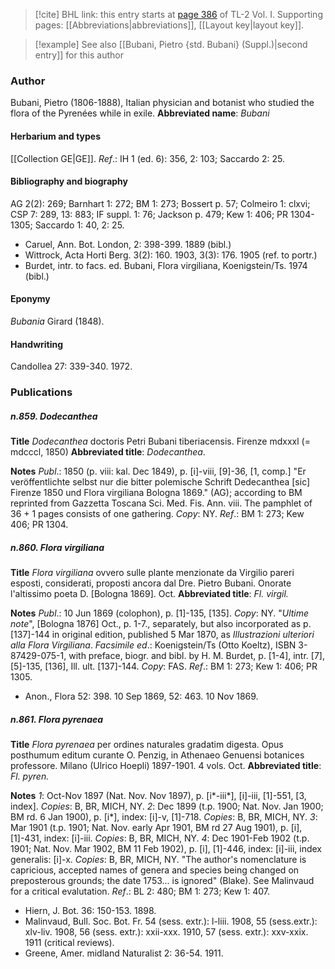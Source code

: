> [!cite] BHL link: this entry starts at [page 386](https://www.biodiversitylibrary.org/page/33120517) of TL-2 Vol. I.
> Supporting pages: [[Abbreviations|abbreviations]], [[Layout key|layout key]].

> [!example] See also [[Bubani, Pietro {std. Bubani} (Suppl.)|second entry]] for this author

### Author

Bubani, Pietro (1806-1888), Italian physician and botanist who studied the flora of the Pyrenées while in exile. 
**Abbreviated name**: *Bubani*

#### Herbarium and types

[[Collection GE|GE]].
*Ref*.: IH 1 (ed. 6): 356, 2: 103; Saccardo 2: 25.

#### Bibliography and biography

AG 2(2): 269; Barnhart 1: 272; BM 1: 273; Bossert p. 57; Colmeiro 1: clxvi; CSP 7: 289, 13: 883; IF suppl. 1: 76; Jackson p. 479; Kew 1: 406; PR 1304-1305; Saccardo 1: 40, 2: 25.
- Caruel, Ann. Bot. London, 2: 398-399. 1889 (bibl.)
- Wittrock, Acta Horti Berg. 3(2): 160. 1903, 3(3): 176. 1905 (ref. to portr.)
- Burdet, intr. to facs. ed. Bubani, Flora virgiliana, Koenigstein/Ts. 1974 (bibl.)

#### Eponymy

*Bubania* Girard (1848).

#### Handwriting

Candollea 27: 339-340. 1972.

### Publications

##### n.859. Dodecanthea

**Title**
*Dodecanthea* doctoris Petri Bubani tiberiacensis. Firenze mdxxxl (= mdcccl, 1850)
**Abbreviated title**: *Dodecanthea*.

**Notes**
*Publ*.: 1850 (p. viii: kal. Dec 1849), p. \[i\]-viii, \[9\]-36, \[1, comp.\] "Er veröffentlichte selbst nur die bitter polemische Schrift Dedecanthea \[sic\] Firenze 1850 und Flora virgiliana Bologna 1869." (AG); according to BM reprinted from Gazzetta Toscana Sci. Med. Fis. Ann. viii. The pamphlet of 36 + 1 pages consists of one gathering.
*Copy*: NY.
*Ref*.: BM 1: 273; Kew 406; PR 1304.

##### n.860. Flora virgiliana

**Title**
*Flora virgiliana* ovvero sulle plante menzionate da Virgilio pareri esposti, considerati, proposti ancora dal Dre. Pietro Bubani. Onorate l'altissimo poeta D. \[Bologna 1869\]. Oct.
**Abbreviated title**: *Fl. virgil.*

**Notes**
*Publ*.: 10 Jun 1869 (colophon), p. \[1\]-135, \[135\]. *Copy*: NY.
"*Ultime note*", \[Bologna 1876\] Oct., p. 1-7., separately, but also incorporated as p. \[137\]-144 in original edition, published 5 Mar 1870, as *Illustrazioni ulteriori alla Flora Virgiliana*.
*Facsimile ed*.: Koenigstein/Ts (Otto Koeltz), ISBN 3-87429-075-1, with preface, biogr. and bibl. by H. M. Burdet, p. \[1-4\], intr. \[7\], \[5\]-135, \[136\], Ill. ult. \[137\]-144.
*Copy*: FAS.
*Ref*.: BM 1: 273; Kew 1: 406; PR 1305.
- Anon., Flora 52: 398. 10 Sep 1869, 52: 463. 10 Nov 1869.

##### n.861. Flora pyrenaea

**Title**
*Flora pyrenaea* per ordines naturales gradatim digesta. Opus posthumum editum curante O. Penzig, in Athenaeo Genuensi botanices professore. Milano (Ulrico Hoepli) 1897-1901. 4 vols. Oct.
**Abbreviated title**: *Fl. pyren.*

**Notes**
*1*: Oct-Nov 1897 (Nat. Nov. Nov 1897), p. \[i\*-iii\*\], \[i\]-iii, \[1\]-551, \[3, index\]. *Copies*: B, BR, MICH, NY.
*2*: Dec 1899 (t.p. 1900; Nat. Nov. Jan 1900; BM rd. 6 Jan 1900), p. \[i\*\], index: \[i\]-v, \[1\]-718. *Copies*: B, BR, MICH, NY.
*3*: Mar 1901 (t.p. 1901; Nat. Nov. early Apr 1901, BM rd 27 Aug 1901), p. \[i\], \[1\]-431, index: \[i\]-iii. *Copies*: B, BR, MICH, NY.
*4*: Dec 1901-Feb 1902 (t.p. 1901; Nat. Nov. Mar 1902, BM 11 Feb 1902), p. \[i\], \[1\]-446, index: \[i\]-iii, index generalis: \[i\]-x. *Copies*: B, BR, MICH, NY.
"The author's nomenclature is capricious, accepted names of genera and species being changed on preposterous grounds; the date 1753... is ignored" (Blake). See Malinvaud for a critical evalutation.
*Ref*.: BL 2: 480; BM 1: 273; Kew 1: 407.
- Hiern, J. Bot. 36: 150-153. 1898.
- Malinvaud, Bull. Soc. Bot. Fr. 54 (sess. extr.): l-liii. 1908, 55 (sess.extr.): xlv-liv. 1908, 56 (sess. extr.): xxii-xxx. 1910, 57 (sess. extr.): xxv-xxix. 1911 (critical reviews).
- Greene, Amer. midland Naturalist 2: 36-54. 1911.

